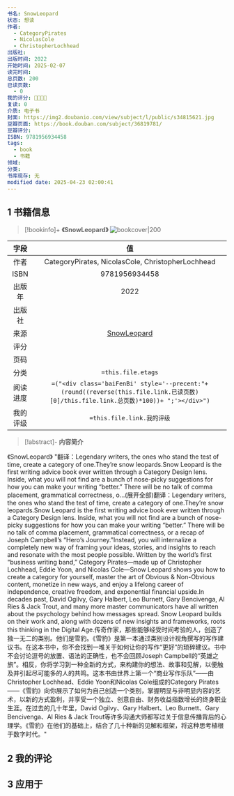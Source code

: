 ```yaml
---
书名: SnowLeopard
状态: 想读
作者:
  - CategoryPirates
  - NicolasCole
  - ChristopherLochhead
出版社: 
出版时间: 2022
开始时间: 2025-02-07
读完时间: 
总页数: 200
已读页数:
  - 0
我的评分: 🌟🌟🌟🌟
复读: 0
介质: 电子书
封面: https://img2.doubanio.com/view/subject/l/public/s34815621.jpg
豆瓣页面: https://book.douban.com/subject/36819781/
豆瓣评分: 
ISBN: 9781956934458
tags:
  - book
  - 书籍
领域: 
分类: 
书库现存: 无
modified date: 2025-04-23 02:00:41
---
```

## 1 书籍信息

> [!bookinfo]+ **《SnowLeopard》**
> ![bookcover|200](https://img2.doubanio.com/view/subject/l/public/s34815621.jpg)
>
|  字段  |                                                               值                                                                |
| :--: | :----------------------------------------------------------------------------------------------------------------------------: |
|  作者  |  CategoryPirates, NicolasCole, ChristopherLochhead                                                           |
| ISBN |                                                            9781956934458                                                            |
| 出版年  |                                                       2022                                                        |
| 出版社  |                                                                                                                   |
|  来源  |                                                      [SnowLeopard](https://book.douban.com/subject/36819781/)                                                      |
|  评分  |                                                                                                                       |
|  页码  |                                                                                                                   |
|  分类  |                                                       `=this.file.etags`                                                       |
| 阅读进度 | `=("<div class='baiFenBi' style='--precent:"+ (round((reverse(this.file.link.已读页数)[0]/this.file.link.总页数)*100))+ ";'></div>")` |
| 我的评级 |                                                     `=this.file.link.我的评级`                                                     |

> [!abstract]- **内容简介**
>
《SnowLeopard》
"翻译：Legendary writers, the ones who stand the test of time, create a category of one.They’re snow leopards.Snow Leopard is the first writing advice book ever written through a Category Design lens. Inside, what you will not find are a bunch of nose-picky suggestions for how you can make your writing “better.” There will be no talk of comma placement, grammatical correctness, o...(展开全部)翻译：Legendary writers, the ones who stand the test of time, create a category of one.They’re snow leopards.Snow Leopard is the first writing advice book ever written through a Category Design lens. Inside, what you will not find are a bunch of nose-picky suggestions for how you can make your writing “better.” There will be no talk of comma placement, grammatical correctness, or a recap of Joseph Campbell’s “Hero’s Journey.”Instead, you will internalize a completely new way of framing your ideas, stories, and insights to reach and resonate with the most people possible. Written by the world’s first “business writing band,” Category Pirates—made up of Christopher Lochhead, Eddie Yoon, and Nicolas Cole—Snow Leopard shows you how to create a category for yourself, master the art of Obvious & Non-Obvious content, monetize in new ways, and enjoy a lifelong career of independence, creative freedom, and exponential financial upside.In decades past, David Ogilvy, Gary Halbert, Leo Burnett, Gary Bencivenga, Al Ries & Jack Trout, and many more master communicators have all written about the psychology behind how messages spread. Snow Leopard builds on their work and, along with dozens of new insights and frameworks, roots this thinking in the Digital Age.传奇作家，那些能够经受时间考验的人，创造了独一无二的类别。他们是雪豹。《雪豹》是第一本通过类别设计视角撰写的写作建议书。在这本书中，你不会找到一堆关于如何让你的写作“更好”的琐碎建议。书中不会讨论逗号的放置、语法的正确性，也不会回顾Joseph Campbell的“英雄之旅”。相反，你将学习到一种全新的方式，来构建你的想法、故事和见解，以便触及并引起尽可能多的人的共鸣。这本书由世界上第一个“商业写作乐队”——由Christopher Lochhead、Eddie Yoon和Nicolas Cole组成的Category Pirates——《雪豹》向你展示了如何为自己创造一个类别，掌握明显与非明显内容的艺术，以新的方式盈利，并享受一个独立、创意自由、财务收益指数增长的终身职业生涯。在过去的几十年里，David Ogilvy、Gary Halbert、Leo Burnett、Gary Bencivenga、Al Ries & Jack Trout等许多沟通大师都写过关于信息传播背后的心理学。《雪豹》在他们的基础上，结合了几十种新的见解和框架，将这种思考植根于数字时代。"


## 2 我的评论

## 3 应用于

